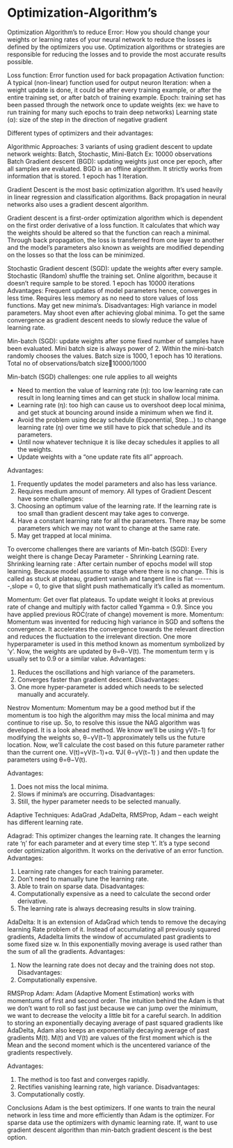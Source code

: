 # Optimization-Algorithm’s
Optimization Algorithm’s to reduce Error: How you should change your weights or learning rates of your neural network to reduce the losses is defined by the optimizers you use. Optimization algorithms or strategies are responsible for reducing the losses and to provide the most accurate results possible.

Loss function: Error function used for back propagation
Activation function: A typical (non-linear) function used for output neuron
Iteration: when a weight update is done, it could be after every training example, or after the entire training set, or after batch of training example.
Epoch: training set has been passed through the network once to update weights (ex: we have to run training for many such epochs to train deep networks) 
Learning state (α): size of the step in the direction of negative gradient

Different types of optimizers and their advantages:

Algorithmic Approaches:
3 variants of using gradient descent to update network weights: Batch, Stochastic, Mini-Batch
Ex: 10000 observations
  Batch Gradient descent (BGD): updating weights just once per epoch, after all samples are evaluated. BGD is an offline algorithm. It strictly works from information that is stored. 1 epoch has 1 Iteration.

Gradient Descent is the most basic optimization algorithm. It’s used heavily in linear regression and classification algorithms. Back propagation in neural networks also uses a gradient descent algorithm.

Gradient descent is a first-order optimization algorithm which is dependent on the first order derivative of a loss function. It calculates that which way the weights should be altered so that the function can reach a minimal. Through back propagation, the loss is transferred from one layer to another and the model’s parameters also known as weights are modified depending on the losses so that the loss can be minimized.

  Stochastic Gradient descent (SGD): update the weights after every sample. Stochastic (Random) shuffle the training set. Online algorithm,  because it doesn’t require sample to be stored. 1 epoch has 10000 iterations
Advantages:
Frequent updates of model parameters hence, converges in less time.
Requires less memory as no need to store values of loss functions.
May get new minima’s.
Disadvantages:
High variance in model parameters.
May shoot even after achieving global minima.
To get the same convergence as gradient descent needs to slowly reduce the value of learning rate. 

  Min-batch (SGD): update weights after some fixed number of samples have been evaluated. Mini batch size is always power of 2. Within the mini-batch randomly chooses the values.  Batch size is 1000, 1 epoch has 10 iterations. Total no of observations/batch size10000/1000

Min-batch (SGD) challenges: one rule applies to all weights
-	Need to mention the value of learning rate (η): too low learning rate can result in long learning times and can get stuck in shallow local minima.
-	Learning rate (η): too high can cause us to overshoot deep local minima, and get stuck at bouncing around inside a minimum when we find it.
-	Avoid the problem using decay schedule (Exponential, Step…) to change learning rate (η) over time we still have to pick that schedule and its parameters.
-	Until now whatever technique it is like decay schedules it applies to all the weights.
-	Update weights with a “one update rate fits all” approach.

Advantages:
1.	Frequently updates the model parameters and also has less variance.
2.	Requires medium amount of memory.
All types of Gradient Descent have some challenges:
1.	Choosing an optimum value of the learning rate. If the learning rate is too small than 
gradient descent may take ages to converge.
2.	Have a constant learning rate for all the parameters. There may be some parameters which we may not want to change at the same rate.
3.	May get trapped at local minima.

To overcome challenges there are variants of Min-batch (SGD): Every weight there is change
Decay Parameter - Shrinking Learning rate.
Shrinking learning rate : After certain number of epochs model will stop learning. Because model assume to stage where there is no change. This is called as stuck at plateau, gradient vanish and tangent line is flat -------,slope = 0, to give that slight push mathematically it’s called as momentum.

  Momentum: Get over flat plateaus. To update weight it looks at previous rate of change and multiply with factor called ϒgamma = 0.9. Since you have applied previous ROC(rate of change) movement is more.
 Momentum: Momentum was invented for reducing high variance in SGD and softens the convergence. It accelerates the convergence towards the relevant direction and reduces the fluctuation to the irrelevant direction. One more hyperparameter is used in this method known as momentum symbolized by ‘γ’. Now, the weights are updated by θ=θ−V(t).
The momentum term γ is usually set to 0.9 or a similar value.
Advantages:
1.	Reduces the oscillations and high variance of the parameters.
2.	Converges faster than gradient descent.
Disadvantages:
1.	One more hyper-parameter is added which needs to be selected manually and accurately.

  Nestrov Momentum: 
Momentum may be a good method but if the momentum is too high the algorithm may miss the local minima and may continue to rise up. So, to resolve this issue the NAG algorithm was developed. It is a look ahead method. We know we’ll be using γV(t−1) for modifying the weights so, θ−γV(t−1) approximately tells us the future location. Now, we’ll calculate the cost based on this future parameter rather than the current one.
V(t)=γV(t−1)+α. ∇J( θ−γV(t−1) ) and then update the parameters using θ=θ−V(t).

Advantages:
1.	Does not miss the local minima.
2.	Slows if minima’s are occurring.
Disadvantages:
1.	Still, the hyper parameter needs to be selected manually.

Adaptive Techniques: AdaGrad  ,AdaDelta, RMSProp,  Adam – each weight has different learning rate.

  Adagrad: This optimizer changes the learning rate. It changes the learning rate ‘η’ for each parameter and at every time step ‘t’. It’s a type second order optimization algorithm. It works on the derivative of an error function.
Advantages:
1.	Learning rate changes for each training parameter.
2.	Don’t need to manually tune the learning rate.
3.	Able to train on sparse data.
Disadvantages:
1.	Computationally expensive as a need to calculate the second order derivative.
2.	The learning rate is always decreasing results in slow training.

  AdaDelta: It is an extension of AdaGrad which tends to remove the decaying learning Rate problem of it. Instead of accumulating all previously squared gradients, Adadelta limits the window of accumulated past gradients to some fixed size w. In this exponentially moving average is used rather than the sum of all the gradients.
Advantages:
1.	Now the learning rate does not decay and the training does not stop.
Disadvantages:
2.	Computationally expensive.

  RMSProp
  Adam: Adam (Adaptive Moment Estimation) works with momentums of first and second order. The intuition behind the Adam is that we don’t want to roll so fast just because we can jump over the minimum, we want to decrease the velocity a little bit for a careful search. In addition to storing an exponentially decaying average of past squared gradients like AdaDelta, Adam also keeps an exponentially decaying average of past gradients M(t).
M(t) and V(t) are values of the first moment which is the Mean and the second moment which is the uncentered variance of the gradients respectively.

Advantages:
1.	The method is too fast and converges rapidly.
2.	Rectifies vanishing learning rate, high variance.
Disadvantages:
1.	Computationally costly.

Conclusions
Adam is the best optimizers. If one wants to train the neural network in less time and more efficiently than Adam is the optimizer.
For sparse data use the optimizers with dynamic learning rate.
If, want to use gradient descent algorithm than min-batch gradient descent is the best option.







  
